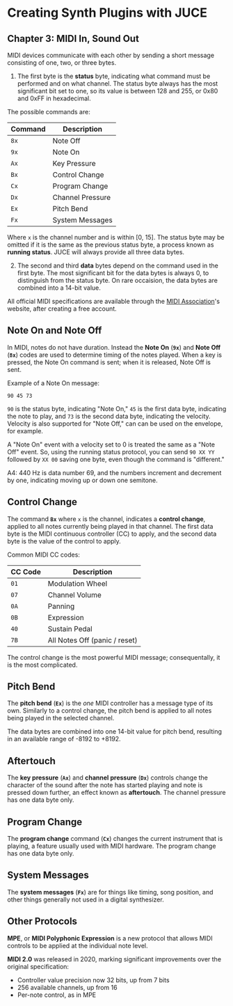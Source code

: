 # Creating Synth Plugins with JUCE

## Chapter 3: MIDI In, Sound Out

MIDI devices communicate with each other by sending a short message consisting
of one, two, or three bytes.

1. The first byte is the **status** byte, indicating what command must be
   performed and on what channel. The status byte always has the most
   significant bit set to one, so its value is between 128 and 255, or 0x80 and
   0xFF in hexadecimal.

The possible commands are:

| Command | Description      |
| ------- | ---------------- |
| `8x`    | Note Off         |
| `9x`    | Note On          |
| `Ax`    | Key Pressure     |
| `Bx`    | Control Change   |
| `Cx`    | Program Change   |
| `Dx`    | Channel Pressure |
| `Ex`    | Pitch Bend       |
| `Fx`    | System Messages  |

Where `x` is the channel number and is within [0, 15]. The status byte may be
omitted if it is the same as the previous status byte, a process known as
**running status**. JUCE will always provide all three data bytes.

2. The second and third **data** bytes depend on the command used in the first
   byte. The most significant bit for the data bytes is always 0, to
   distinguish from the status byte. On rare occaision, the data bytes are
   combined into a 14-bit value.

All official MIDI specifications are available through the
[MIDI Association](https://midi.org/spec-detail)'s website, after creating a
free account.

## Note On and Note Off

In MIDI, notes do not have duration. Instead the **Note On** (**`9x`**) and
**Note Off** (**`8x`**) codes are used to determine timing of the notes played.
When a key is pressed, the Note On command is sent; when it is released, Note
Off is sent.

Example of a Note On message:

```
90 45 73
```

`90` is the status byte, indicating "Note On," `45` is the first data byte,
indicating the note to play, and `73` is the second data byte, indicating
the velocity. Velocity is also supported for "Note Off," can can be used on the
envelope, for example.

A "Note On" event with a velocity set to 0 is treated the same as a "Note Off"
event. So, using the running status protocol, you can send `90 XX YY` followed
by `XX 00` saving one byte, even though the command is "different."

A4: 440 Hz is data number 69, and the numbers increment and decrement by one,
indicating moving up or down one semitone.

## Control Change

The command **`Bx`** where `x` is the channel, indicates a **control change**,
applied to all notes currently being played in that channel. The first data
byte is the MIDI continuous controller (CC) to apply, and the second data byte
is the value of the control to apply.

Common MIDI CC codes:

| CC Code | Description                   |
| ------- | ----------------------------- |
| `01`    | Modulation Wheel              |
| `07`    | Channel Volume                |
| `0A`    | Panning                       |
| `0B`    | Expression                    |
| `40`    | Sustain Pedal                 |
| `7B`    | All Notes Off (panic / reset) |

The control change is the most powerful MIDI message; consequentally, it is the
most complicated.

## Pitch Bend

The **pitch bend** (**`Ex`**) is the _one_ MIDI controller has a message type of
its own. Similarly to a control change, the pitch bend is applied to all notes
being played in the selected channel.

The data bytes are combined into one 14-bit value for pitch bend, resulting in
an available range of -8192 to +8192.

## Aftertouch

The **key pressure** (**`Ax`**) and **channel pressure** (**`Dx`**) controls
change the character of the sound after the note has started playing and note is
pressed down further, an effect known as **aftertouch**. The channel pressure
has one data byte only.

## Program Change

The **program change** command (**`Cx`**) changes the current instrument that
is playing, a feature usually used with MIDI hardware. The program change has
one data byte only.

## System Messages

The **system messages** (**`Fx`**) are for things like timing, song position,
and other things generally not used in a digital synthesizer.

## Other Protocols

**MPE**, or **MIDI Polyphonic Expression** is a new protocol that allows MIDI
controls to be applied at the individual note level.

**MIDI 2.0** was released in 2020, marking significant improvements over the
original specification:

- Controller value precision now 32 bits, up from 7 bits
- 256 available channels, up from 16
- Per-note control, as in MPE
